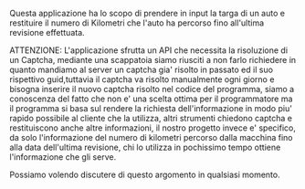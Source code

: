 Questa applicazione ha lo scopo di prendere in input la targa di un auto e restituire il numero di Kilometri che l'auto ha percorso fino all'ultima revisione effettuata.

ATTENZIONE: L'applicazione sfrutta un API che necessita la risoluzione di un Captcha, mediante una scappatoia siamo riusciti a non farlo richiedere in quanto mandiamo al server un captcha gia' risolto in passato ed il suo rispettivo guid,tuttavia il captcha
va risolto manualmente ogni giorno e bisogna inserire il nuovo captcha risolto nel codice del programma, siamo a conoscenza del fatto che non e' una scelta ottima per il programmatore ma il programma si basa sul rendere la richiesta dell'informazione
in modo piu' rapido possibile al cliente che la utilizza, altri strumenti chiedono captcha e restituiscono anche altre informazioni, il nostro progetto invece e' specifico, da solo l'informazione del numero di kilometri percorso dalla macchina fino
alla data dell'ultima revisione, chi lo utilizza in pochissimo tempo ottiene l'informazione che gli serve.

Possiamo volendo discutere di questo argomento in qualsiasi momento.
